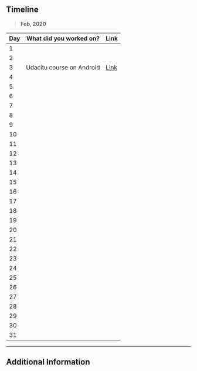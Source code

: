 ## Timeline

> **Feb, 2020**

|Day|What did you worked on?|Link|
|-------|------|--------|
|1|||
|2|||
|3|Udacitu course on Android|[Link](https://classroom.udacity.com/courses/ud834)|
|4|||
|5|||
|6|||
|7|||
|8|||
|9|||
|10|||
|11|||
|12|||
|13|||
|14|||
|15|||
|16|||
|17|||
|18|||
|19|||
|20|||
|21|||
|22|||
|23|||
|24|||
|25|||
|26|||
|27|||
|28|||
|29|||
|30|||
|31|||



---

## Additional Information
